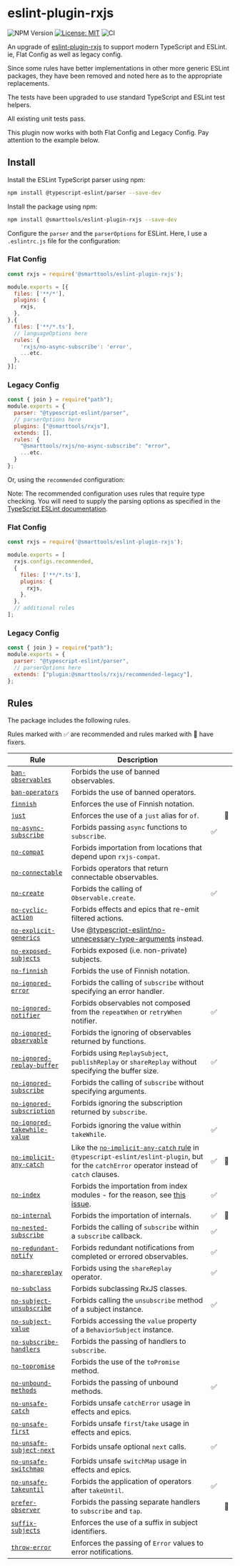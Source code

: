 # eslint-plugin-rxjs

![NPM Version](https://img.shields.io/npm/v/%40smarttools%2Feslint-plugin-rxjs)
[![License: MIT](https://img.shields.io/badge/License-MIT-yellow.svg)](https://opensource.org/licenses/MIT)
![CI](https://github.com/DaveMBush/eslint-plugin-rxjs/actions/workflows/ci.yml/badge.svg)

An upgrade of [eslint-plugin-rxjs](https://github.com/cartant/eslint-plugin-rxjs) to support modern TypeScript and ESLint. ie, Flat Config as well as legacy config.

Since some rules have better implementations in other more generic ESLint packages, they have been removed and noted here as to the appropriate replacements.

The tests have been upgraded to use standard TypeScript and ESLint test helpers.

All existing unit tests pass.

This plugin now works with both Flat Config and Legacy Config. Pay attention to the example below.

## Install

Install the ESLint TypeScript parser using npm:

``` bash
npm install @typescript-eslint/parser --save-dev
```

Install the package using npm:

``` bash
npm install @smarttools/eslint-plugin-rxjs --save-dev
```

Configure the `parser` and the `parserOptions` for ESLint. Here, I use a `.eslintrc.js` file for the configuration:

### Flat Config

``` js
const rxjs = require('@smarttools/eslint-plugin-rxjs');

module.exports = [{
  files: ['**/*'],
  plugins: {
    rxjs,
  },
},{
  files: ['**/*.ts'],
  // languageOptions here
  rules: {
    'rxjs/no-async-subscribe': 'error',
    ...etc.
  },
}];
```

### Legacy Config

``` js
const { join } = require("path");
module.exports = {
  parser: "@typescript-eslint/parser",
  // parserOptions here
  plugins: ["@smarttools/rxjs"],
  extends: [],
  rules: {
    "@smarttools/rxjs/no-async-subscribe": "error",
    ...etc.
  }
};
```

Or, using the `recommended` configuration:

Note: The recommended configuration uses rules that require type checking. You will need to supply the parsing options as specified in the [TypeScript ESLint documentation](https://typescript-eslint.io/docs/linting/type-linting/).

### Flat Config

``` js
const rxjs = require('@smarttools/eslint-plugin-rxjs');

module.exports = [
  rxjs.configs.recommended,
  {
    files: ['**/*.ts'],
    plugins: {
      rxjs,
    },
  },
  // additional rules
];
```

### Legacy Config

``` js
const { join } = require("path");
module.exports = {
  parser: "@typescript-eslint/parser",
  // parserOptions here
  extends: ["plugin:@smarttools/rxjs/recommended-legacy"],
};

```

## Rules

The package includes the following rules.

Rules marked with ✅ are recommended and rules marked with 🔧 have fixers.

| Rule | Description | | |
| --- | --- | --- | --- |
| [`ban-observables`](https://github.com/DaveMBush/eslint-plugin-rxjs/blob/main/packages/eslint-plugin-rxjs/docs/rules/ban-observables.md) | Forbids the use of banned observables. | | |
| [`ban-operators`](https://github.com/DaveMBush/eslint-plugin-rxjs/blob/main/packages/eslint-plugin-rxjs/docs/rules/ban-operators.md) | Forbids the use of banned operators. | | |
| [`finnish`](https://github.com/DaveMBush/eslint-plugin-rxjs/blob/main/packages/eslint-plugin-rxjs/docs/rules/finnish.md) | Enforces the use of Finnish notation. | | |
| [`just`](https://github.com/DaveMBush/eslint-plugin-rxjs/blob/main/packages/eslint-plugin-rxjs/docs/rules/just.md) | Enforces the use of a `just` alias for `of`. | | 🔧 |
| [`no-async-subscribe`](https://github.com/DaveMBush/eslint-plugin-rxjs/blob/main/packages/eslint-plugin-rxjs/docs/rules/no-async-subscribe.md) | Forbids passing `async` functions to `subscribe`. | ✅ | |
| [`no-compat`](https://github.com/DaveMBush/eslint-plugin-rxjs/blob/main/packages/eslint-plugin-rxjs/docs/rules/no-compat.md) | Forbids importation from locations that depend upon `rxjs-compat`. | | |
| [`no-connectable`](https://github.com/DaveMBush/eslint-plugin-rxjs/blob/main/packages/eslint-plugin-rxjs/docs/rules/no-connectable.md) | Forbids operators that return connectable observables. | | |
| [`no-create`](https://github.com/DaveMBush/eslint-plugin-rxjs/blob/main/packages/eslint-plugin-rxjs/docs/rules/no-create.md) | Forbids the calling of `Observable.create`. | ✅ | |
| [`no-cyclic-action`](https://github.com/DaveMBush/eslint-plugin-rxjs/blob/main/packages/eslint-plugin-rxjs/docs/rules/no-cyclic-action.md) | Forbids effects and epics that re-emit filtered actions. | | |
| [`no-explicit-generics`](https://github.com/DaveMBush/eslint-plugin-rxjs/blob/main/packages/eslint-plugin-rxjs/docs/rules/no-explicit-generics.md) | Use [@typescript-eslint/no-unnecessary-type-arguments](https://typescript-eslint.io/rules/no-unnecessary-type-arguments/) instead.  | | |
| [`no-exposed-subjects`](https://github.com/DaveMBush/eslint-plugin-rxjs/blob/main/packages/eslint-plugin-rxjs/docs/rules/no-exposed-subjects.md) | Forbids exposed  (i.e. non-private) subjects. | | |
| [`no-finnish`](https://github.com/DaveMBush/eslint-plugin-rxjs/blob/main/packages/eslint-plugin-rxjs/docs/rules/no-finnish.md) | Forbids the use of Finnish notation. | | |
| [`no-ignored-error`](https://github.com/DaveMBush/eslint-plugin-rxjs/blob/main/packages/eslint-plugin-rxjs/docs/rules/no-ignored-error.md) | Forbids the calling of `subscribe` without specifying an error handler. | | |
| [`no-ignored-notifier`](https://github.com/DaveMBush/eslint-plugin-rxjs/blob/main/packages/eslint-plugin-rxjs/docs/rules/no-ignored-notifier.md) | Forbids observables not composed from the `repeatWhen` or `retryWhen` notifier. | ✅ | |
| [`no-ignored-observable`](https://github.com/DaveMBush/eslint-plugin-rxjs/blob/main/packages/eslint-plugin-rxjs/docs/rules/no-ignored-observable.md) | Forbids the ignoring of observables returned by functions. | | |
| [`no-ignored-replay-buffer`](https://github.com/DaveMBush/eslint-plugin-rxjs/blob/main/packages/eslint-plugin-rxjs/docs/rules/no-ignored-replay-buffer.md) | Forbids using `ReplaySubject`, `publishReplay` or `shareReplay` without specifying the buffer size. | ✅ | |
| [`no-ignored-subscribe`](https://github.com/DaveMBush/eslint-plugin-rxjs/blob/main/packages/eslint-plugin-rxjs/docs/rules/no-ignored-subscribe.md) | Forbids the calling of `subscribe` without specifying arguments. | | |
| [`no-ignored-subscription`](https://github.com/DaveMBush/eslint-plugin-rxjs/blob/main/packages/eslint-plugin-rxjs/docs/rules/no-ignored-subscription.md) | Forbids ignoring the subscription returned by `subscribe`. | | |
| [`no-ignored-takewhile-value`](https://github.com/DaveMBush/eslint-plugin-rxjs/blob/main/packages/eslint-plugin-rxjs/docs/rules/no-ignored-takewhile-value.md) | Forbids ignoring the value within `takeWhile`. | ✅ | |
| [`no-implicit-any-catch`](https://github.com/DaveMBush/eslint-plugin-rxjs/blob/main/packages/eslint-plugin-rxjs/docs/rules/no-implicit-any-catch.md) | Like the [`no-implicit-any-catch` rule](https://github.com/typescript-eslint/typescript-eslint/pull/2202) in `@typescript-eslint/eslint-plugin`, but for the `catchError` operator instead of `catch` clauses. | ✅ | 🔧 |
| [`no-index`](https://github.com/DaveMBush/eslint-plugin-rxjs/blob/main/packages/eslint-plugin-rxjs/docs/rules/no-index.md) | Forbids the importation from index modules - for the reason, see [this issue](https://github.com/ReactiveX/rxjs/issues/4230). | ✅ | |
| [`no-internal`](https://github.com/DaveMBush/eslint-plugin-rxjs/blob/main/packages/eslint-plugin-rxjs/docs/rules/no-internal.md) | Forbids the importation of internals. | ✅ | 🔧 |
| [`no-nested-subscribe`](https://github.com/DaveMBush/eslint-plugin-rxjs/blob/main/packages/eslint-plugin-rxjs/docs/rules/no-nested-subscribe.md) | Forbids the calling of `subscribe` within a `subscribe` callback. | ✅ | |
| [`no-redundant-notify`](https://github.com/DaveMBush/eslint-plugin-rxjs/blob/main/packages/eslint-plugin-rxjs/docs/rules/no-redundant-notify.md) | Forbids redundant notifications from completed or errored observables. | ✅ | |
| [`no-sharereplay`](https://github.com/DaveMBush/eslint-plugin-rxjs/blob/main/packages/eslint-plugin-rxjs/docs/rules/no-sharereplay.md) | Forbids using the `shareReplay` operator. | ✅ | |
| [`no-subclass`](https://github.com/DaveMBush/eslint-plugin-rxjs/blob/main/packages/eslint-plugin-rxjs/docs/rules/no-subclass.md) | Forbids subclassing RxJS classes. | | |
| [`no-subject-unsubscribe`](https://github.com/DaveMBush/eslint-plugin-rxjs/blob/main/packages/eslint-plugin-rxjs/docs/rules/no-subject-unsubscribe.md) | Forbids calling the `unsubscribe` method of a subject instance. | ✅ | |
| [`no-subject-value`](https://github.com/DaveMBush/eslint-plugin-rxjs/blob/main/packages/eslint-plugin-rxjs/docs/rules/no-subject-value.md) | Forbids accessing the `value` property of a `BehaviorSubject` instance. | | |
| [`no-subscribe-handlers`](https://github.com/DaveMBush/eslint-plugin-rxjs/blob/main/packages/eslint-plugin-rxjs/docs/rules/no-subscribe-handlers.md) | Forbids the passing of handlers to `subscribe`. | | |
| [`no-topromise`](https://github.com/DaveMBush/eslint-plugin-rxjs/blob/main/packages/eslint-plugin-rxjs/docs/rules/no-topromise.md) | Forbids the use of the `toPromise` method. | | |
| [`no-unbound-methods`](https://github.com/DaveMBush/eslint-plugin-rxjs/blob/main/packages/eslint-plugin-rxjs/docs/rules/no-unbound-methods.md) | Forbids the passing of unbound methods. | ✅ | |
| [`no-unsafe-catch`](https://github.com/DaveMBush/eslint-plugin-rxjs/blob/main/packages/eslint-plugin-rxjs/docs/rules/no-unsafe-catch.md) | Forbids unsafe `catchError` usage in effects and epics. | | |
| [`no-unsafe-first`](https://github.com/DaveMBush/eslint-plugin-rxjs/blob/main/packages/eslint-plugin-rxjs/docs/rules/no-unsafe-first.md) | Forbids unsafe `first`/`take` usage in effects and epics. | | |
| [`no-unsafe-subject-next`](https://github.com/DaveMBush/eslint-plugin-rxjs/blob/main/packages/eslint-plugin-rxjs/docs/rules/no-unsafe-subject-next.md) | Forbids unsafe optional `next` calls. | ✅ | |
| [`no-unsafe-switchmap`](https://github.com/DaveMBush/eslint-plugin-rxjs/blob/main/packages/eslint-plugin-rxjs/docs/rules/no-unsafe-switchmap.md) | Forbids unsafe `switchMap` usage in effects and epics. | | |
| [`no-unsafe-takeuntil`](https://github.com/DaveMBush/eslint-plugin-rxjs/blob/main/packages/eslint-plugin-rxjs/docs/rules/no-unsafe-takeuntil.md) | Forbids the application of operators after `takeUntil`. | ✅ | |
| [`prefer-observer`](https://github.com/DaveMBush/eslint-plugin-rxjs/blob/main/packages/eslint-plugin-rxjs/docs/rules/prefer-observer.md) | Forbids the passing separate handlers to `subscribe` and `tap`. | | 🔧 |
| [`suffix-subjects`](https://github.com/DaveMBush/eslint-plugin-rxjs/blob/main/packages/eslint-plugin-rxjs/docs/rules/suffix-subjects.md) | Enforces the use of a suffix in subject identifiers. | | |
| [`throw-error`](https://github.com/DaveMBush/eslint-plugin-rxjs/blob/main/packages/eslint-plugin-rxjs/docs/rules/throw-error.md) | Enforces the passing of `Error` values to error notifications. | | |
